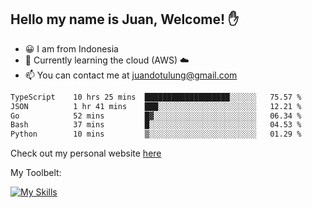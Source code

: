 ## Hello my name is Juan, Welcome! ✋

- 😀 I am from Indonesia
- 📖 Currently learning the cloud (AWS) ☁️
- 📫 You can contact me at juandotulung@gmail.com

<!--START_SECTION:waka-->

```txt
TypeScript    10 hrs 25 mins  ███████████████████░░░░░░   75.57 %
JSON          1 hr 41 mins    ███░░░░░░░░░░░░░░░░░░░░░░   12.21 %
Go            52 mins         █▓░░░░░░░░░░░░░░░░░░░░░░░   06.34 %
Bash          37 mins         █░░░░░░░░░░░░░░░░░░░░░░░░   04.53 %
Python        10 mins         ▒░░░░░░░░░░░░░░░░░░░░░░░░   01.29 %
```

<!--END_SECTION:waka-->

Check out my personal website [here](https://juanchristian.com)

My Toolbelt:

[![My Skills](https://skillicons.dev/icons?i=go,js,ts,nodejs,express,react,nextjs,vue,tailwind,vite,html,css,python,php,aws,bash,linux,postgres,mysql,redis,kafka,docker,vercel,netlify,vscode,figma)](https://skillicons.dev)

